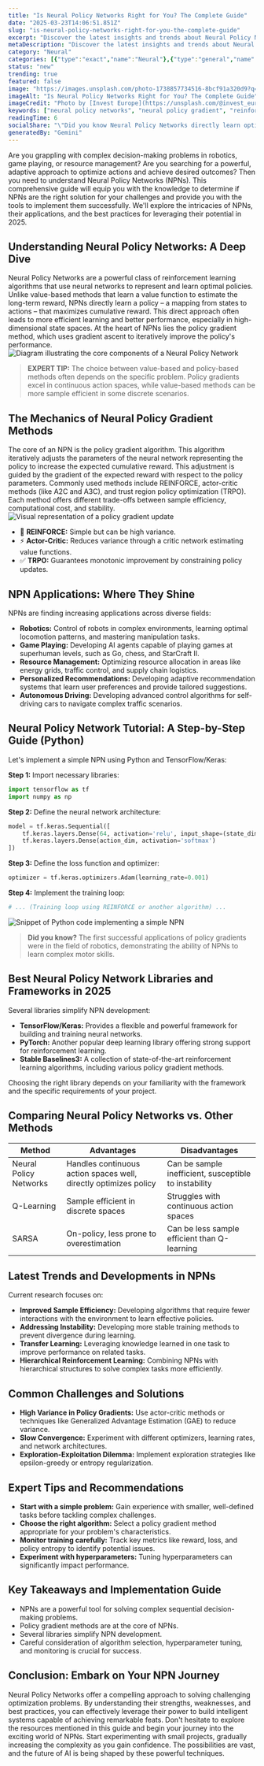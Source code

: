 ```yaml
---
title: "Is Neural Policy Networks Right for You? The Complete Guide"
date: "2025-03-23T14:06:51.851Z"
slug: "is-neural-policy-networks-right-for-you-the-complete-guide"
excerpt: "Discover the latest insights and trends about Neural Policy Networks. This comprehensive guide covers everything you need to know about Neural Policy Networks in 2025."
metaDescription: "Discover the latest insights and trends about Neural Policy Networks. This comprehensive guide covers everything you need to know about Neural Policy Netwo..."
category: "Neural"
categories: [{"type":"exact","name":"Neural"},{"type":"general","name":"Artificial Intelligence"},{"type":"medium","name":"Reinforcement Learning"},{"type":"specific","name":"Robotics Control"},{"type":"niche","name":"Autonomous Navigation"}]
status: "new"
trending: true
featured: false
image: "https://images.unsplash.com/photo-1738857734516-8bcf91a320d9?q=85&w=1200&fit=max&fm=webp&auto=compress"
imageAlt: "Is Neural Policy Networks Right for You? The Complete Guide"
imageCredit: "Photo by [Invest Europe](https://unsplash.com/@invest_europe) on Unsplash"
keywords: ["neural policy networks", "neural policy gradient", "reinforcement learning neural networks", "policy gradient methods", "NPN applications", "neural policy network tutorial", "learn neural policy networks", "best neural policy network libraries", "compare neural policy networks vs. other methods", "implement neural policy network python"]
readingTime: 6
socialShare: "\"Did you know Neural Policy Networks directly learn optimal actions, bypassing the need for intermediate value estimations? This direct approach often leads to superior performance in complex scenarios.\""
generatedBy: "Gemini"
---
```




Are you grappling with complex decision-making problems in robotics, game playing, or resource management?  Are you searching for a powerful, adaptive approach to optimize actions and achieve desired outcomes? Then you need to understand Neural Policy Networks (NPNs). This comprehensive guide will equip you with the knowledge to determine if NPNs are the right solution for your challenges and provide you with the tools to implement them successfully.  We'll explore the intricacies of NPNs, their applications, and the best practices for leveraging their potential in 2025.

## Understanding Neural Policy Networks: A Deep Dive

Neural Policy Networks are a powerful class of reinforcement learning algorithms that use neural networks to represent and learn optimal policies. Unlike value-based methods that learn a value function to estimate the long-term reward, NPNs directly learn a policy – a mapping from states to actions – that maximizes cumulative reward. This direct approach often leads to more efficient learning and better performance, especially in high-dimensional state spaces.  At the heart of NPNs lies the policy gradient method, which uses gradient ascent to iteratively improve the policy's performance.  ![Diagram illustrating the core components of a Neural Policy Network](https://images.unsplash.com/photo-1738857734516-8bcf91a320d9?q=85&w=1200&fit=max&fm=webp&auto=compress)

> **EXPERT TIP:**  The choice between value-based and policy-based methods often depends on the specific problem. Policy gradients excel in continuous action spaces, while value-based methods can be more sample efficient in some discrete scenarios.

## The Mechanics of Neural Policy Gradient Methods

The core of an NPN is the policy gradient algorithm.  This algorithm iteratively adjusts the parameters of the neural network representing the policy to increase the expected cumulative reward.  This adjustment is guided by the gradient of the expected reward with respect to the policy parameters.  Commonly used methods include REINFORCE, actor-critic methods (like A2C and A3C), and trust region policy optimization (TRPO).  Each method offers different trade-offs between sample efficiency, computational cost, and stability.  ![Visual representation of a policy gradient update](https://images.unsplash.com/photo-1656172439032-9f6d7aca721b?q=85&w=1200&fit=max&fm=webp&auto=compress)

* 🔑 **REINFORCE:**  Simple but can be high variance.
* ⚡ **Actor-Critic:**  Reduces variance through a critic network estimating value functions.
* ✅ **TRPO:**  Guarantees monotonic improvement by constraining policy updates.

## NPN Applications: Where They Shine

NPNs are finding increasing applications across diverse fields:

* **Robotics:**  Control of robots in complex environments, learning optimal locomotion patterns, and mastering manipulation tasks.
* **Game Playing:**  Developing AI agents capable of playing games at superhuman levels, such as Go, chess, and StarCraft II.
* **Resource Management:**  Optimizing resource allocation in areas like energy grids, traffic control, and supply chain logistics.
* **Personalized Recommendations:**  Developing adaptive recommendation systems that learn user preferences and provide tailored suggestions.
* **Autonomous Driving:**  Developing advanced control algorithms for self-driving cars to navigate complex traffic scenarios.

## Neural Policy Network Tutorial: A Step-by-Step Guide (Python)

Let's implement a simple NPN using Python and TensorFlow/Keras:

**Step 1:**  Import necessary libraries:

```python
import tensorflow as tf
import numpy as np
```

**Step 2:** Define the neural network architecture:

```python
model = tf.keras.Sequential([
    tf.keras.layers.Dense(64, activation='relu', input_shape=(state_dim,)),
    tf.keras.layers.Dense(action_dim, activation='softmax')
])
```

**Step 3:** Define the loss function and optimizer:

```python
optimizer = tf.keras.optimizers.Adam(learning_rate=0.001)
```

**Step 4:** Implement the training loop:

```python
# ... (Training loop using REINFORCE or another algorithm) ...
```

![Snippet of Python code implementing a simple NPN](https://images.unsplash.com/photo-1622532310697-7e72a3ddc2fd?q=85&w=1200&fit=max&fm=webp&auto=compress)

> **Did you know?** The first successful applications of policy gradients were in the field of robotics, demonstrating the ability of NPNs to learn complex motor skills.

## Best Neural Policy Network Libraries and Frameworks in 2025

Several libraries simplify NPN development:

* **TensorFlow/Keras:**  Provides a flexible and powerful framework for building and training neural networks.
* **PyTorch:**  Another popular deep learning library offering strong support for reinforcement learning.
* **Stable Baselines3:**  A collection of state-of-the-art reinforcement learning algorithms, including various policy gradient methods.

Choosing the right library depends on your familiarity with the framework and the specific requirements of your project.

##  Comparing Neural Policy Networks vs. Other Methods

| Method             | Advantages                               | Disadvantages                                   |
|----------------------|-------------------------------------------|-----------------------------------------------|
| Neural Policy Networks | Handles continuous action spaces well,  directly optimizes policy | Can be sample inefficient, susceptible to instability |
| Q-Learning          | Sample efficient in discrete spaces       | Struggles with continuous action spaces           |
| SARSA               | On-policy, less prone to overestimation  | Can be less sample efficient than Q-learning     |

## Latest Trends and Developments in NPNs

Current research focuses on:

* **Improved Sample Efficiency:**  Developing algorithms that require fewer interactions with the environment to learn effective policies.
* **Addressing Instability:**  Developing more stable training methods to prevent divergence during learning.
* **Transfer Learning:**  Leveraging knowledge learned in one task to improve performance on related tasks.
* **Hierarchical Reinforcement Learning:**  Combining NPNs with hierarchical structures to solve complex tasks more efficiently.

## Common Challenges and Solutions

* **High Variance in Policy Gradients:**  Use actor-critic methods or techniques like Generalized Advantage Estimation (GAE) to reduce variance.
* **Slow Convergence:**  Experiment with different optimizers, learning rates, and network architectures.
* **Exploration-Exploitation Dilemma:**  Implement exploration strategies like epsilon-greedy or entropy regularization.

## Expert Tips and Recommendations

* **Start with a simple problem:**  Gain experience with smaller, well-defined tasks before tackling complex challenges.
* **Choose the right algorithm:**  Select a policy gradient method appropriate for your problem's characteristics.
* **Monitor training carefully:**  Track key metrics like reward, loss, and policy entropy to identify potential issues.
* **Experiment with hyperparameters:**  Tuning hyperparameters can significantly impact performance.

## Key Takeaways and Implementation Guide

* NPNs are a powerful tool for solving complex sequential decision-making problems.
* Policy gradient methods are at the core of NPNs.
* Several libraries simplify NPN development.
* Careful consideration of algorithm selection, hyperparameter tuning, and monitoring is crucial for success.

## Conclusion: Embark on Your NPN Journey

Neural Policy Networks offer a compelling approach to solving challenging optimization problems. By understanding their strengths, weaknesses, and best practices, you can effectively leverage their power to build intelligent systems capable of achieving remarkable feats.  Don't hesitate to explore the resources mentioned in this guide and begin your journey into the exciting world of NPNs.  Start experimenting with small projects, gradually increasing the complexity as you gain confidence.  The possibilities are vast, and the future of AI is being shaped by these powerful techniques.

